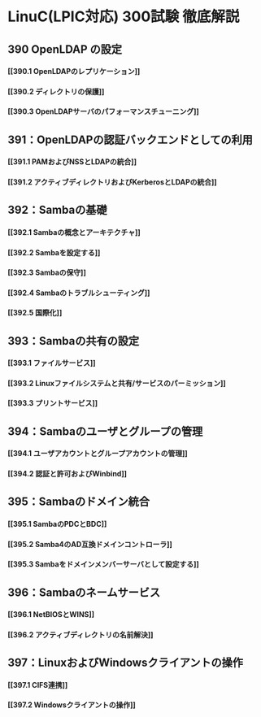 # LinuC(LPIC対応) 300試験 徹底解説
## 390 OpenLDAP の設定
#### [[390.1 OpenLDAPのレプリケーション]]
#### [[390.2 ディレクトリの保護]]
#### [[390.3 OpenLDAPサーバのパフォーマンスチューニング]]
## 391：OpenLDAPの認証バックエンドとしての利用
#### [[391.1 PAMおよびNSSとLDAPの統合]]
#### [[391.2 アクティブディレクトリおよびKerberosとLDAPの統合]]
## 392：Sambaの基礎
#### [[392.1 Sambaの概念とアーキテクチャ]]
#### [[392.2 Sambaを設定する]]
#### [[392.3 Sambaの保守]]
#### [[392.4 Sambaのトラブルシューティング]]
#### [[392.5 国際化]]
## 393：Sambaの共有の設定
#### [[393.1 ファイルサービス]]
#### [[393.2 Linuxファイルシステムと共有/サービスのパーミッション]]
#### [[393.3 プリントサービス]]
## 394：Sambaのユーザとグループの管理
#### [[394.1 ユーザアカウントとグループアカウントの管理]]
#### [[394.2 認証と許可およびWinbind]]
## 395：Sambaのドメイン統合
#### [[395.1 SambaのPDCとBDC]]
#### [[395.2 Samba4のAD互換ドメインコントローラ]]
#### [[395.3 Sambaをドメインメンバーサーバとして設定する]]
## 396：Sambaのネームサービス
#### [[396.1 NetBIOSとWINS]]
#### [[396.2 アクティブディレクトリの名前解決]]
## 397：LinuxおよびWindowsクライアントの操作
#### [[397.1 CIFS連携]]
#### [[397.2 Windowsクライアントの操作]]
